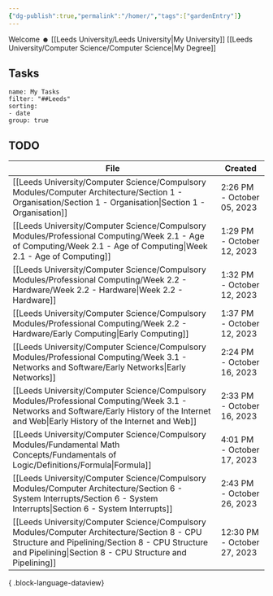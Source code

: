 ```yaml
---
{"dg-publish":true,"permalink":"/homer/","tags":["gardenEntry"]}
---
```


Welcome ☻
[[Leeds University/Leeds University\|My University]]
[[Leeds University/Computer Science/Computer Science\|My Degree]]

## Tasks
```todoist
name: My Tasks
filter: "##Leeds"
sorting: 
- date
group: true
```
## TODO
| File                                                                                                                                                                                                          | Created                     |
| ------------------------------------------------------------------------------------------------------------------------------------------------------------------------------------------------------------- | --------------------------- |
| [[Leeds University/Computer Science/Compulsory Modules/Computer Architecture/Section 1 - Organisation/Section 1 - Organisation\|Section 1 - Organisation]]                                                 | 2:26 PM - October 05, 2023  |
| [[Leeds University/Computer Science/Compulsory Modules/Professional Computing/Week 2.1 - Age of Computing/Week 2.1 - Age of Computing\|Week 2.1 - Age of Computing]]                                       | 1:29 PM - October 12, 2023  |
| [[Leeds University/Computer Science/Compulsory Modules/Professional Computing/Week 2.2 - Hardware/Week 2.2 - Hardware\|Week 2.2 - Hardware]]                                                               | 1:32 PM - October 12, 2023  |
| [[Leeds University/Computer Science/Compulsory Modules/Professional Computing/Week 2.2 - Hardware/Early Computing\|Early Computing]]                                                                       | 1:37 PM - October 12, 2023  |
| [[Leeds University/Computer Science/Compulsory Modules/Professional Computing/Week 3.1 - Networks and Software/Early Networks\|Early Networks]]                                                            | 2:24 PM - October 16, 2023  |
| [[Leeds University/Computer Science/Compulsory Modules/Professional Computing/Week 3.1 - Networks and Software/Early History of the Internet and Web\|Early History of the Internet and Web]]              | 2:33 PM - October 16, 2023  |
| [[Leeds University/Computer Science/Compulsory Modules/Fundamental Math Concepts/Fundamentals of Logic/Definitions/Formula\|Formula]]                                                                      | 4:01 PM - October 17, 2023  |
| [[Leeds University/Computer Science/Compulsory Modules/Computer Architecture/Section 6 - System Interrupts/Section 6 - System Interrupts\|Section 6 - System Interrupts]]                                  | 2:43 PM - October 26, 2023  |
| [[Leeds University/Computer Science/Compulsory Modules/Computer Architecture/Section 8 - CPU Structure and Pipelining/Section 8 - CPU Structure and Pipelining\|Section 8 - CPU Structure and Pipelining]] | 12:30 PM - October 27, 2023 |

{ .block-language-dataview}
